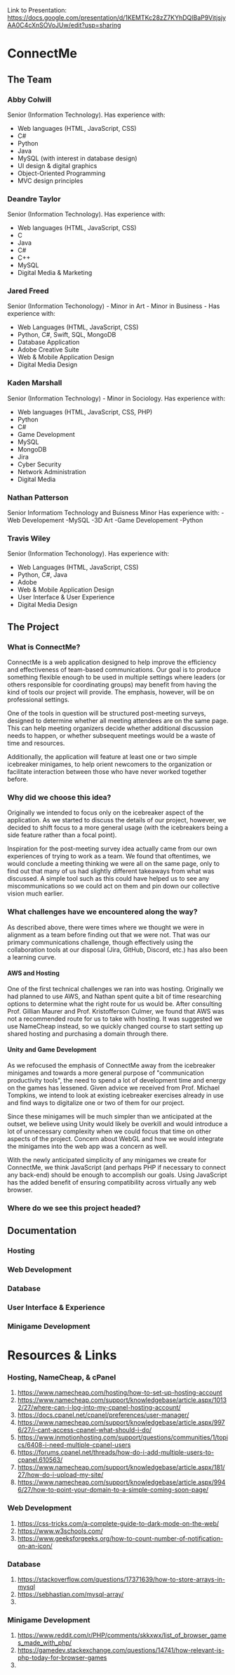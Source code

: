 Link to Presentation: https://docs.google.com/presentation/d/1KEMTKc28zZ7KYhDQIBaP9VitjsjyAA0C4cXnSOVoJUw/edit?usp=sharing
# ConnectMe


## The Team

### Abby Colwill

Senior (Information Technology).
Has experience with:
- Web languages (HTML, JavaScript, CSS)
- C#
- Python
- Java
- MySQL (with interest in database design)
- UI design & digital graphics
- Object-Oriented Programming
- MVC design principles

### Deandre Taylor

Senior (Information Technology).
Has experience with:
- Web languages (HTML, JavaScript, CSS)
- C
- Java
- C#
- C++
- MySQL
- Digital Media & Marketing

### Jared Freed

Senior (Information Techonology) - Minor in Art - Minor in Business -
Has experience with:
- Web Languages (HTML, JavaScript, CSS)
- Python, C#, Swift, SQL, MongoDB
- Database Application
- Adobe Creative Suite
- Web & Mobile Application Design
- Digital Media Design

### Kaden Marshall

Senior (Information Technology) - Minor in Sociology.
Has experience with:
- Web languages (HTML, JavaScript, CSS, PHP)
- Python
- C#
- Game Development
- MySQL
- MongoDB
- Jira
- Cyber Security
- Network Administration
- Digital Media

### Nathan Patterson

Senior Informatiom Technology and Buisness Minor
Has experience with:
-Web Developement
-MySQL
-3D Art 
-Game Developement
-Python

### Travis Wiley

Senior (Information Techonology).
Has experience with:
- Web Languages (HTML, JavaScript, CSS)
- Python, C#, Java
- Adobe
- Web & Mobile Application Design
- User Interface & User Experience
- Digital Media Design

## The Project

### What is ConnectMe?

ConnectMe is a web application designed to help improve the efficiency and effectiveness of team-based communications. Our goal is to produce something flexible enough to be used in multiple settings where leaders (or others responsible for coordinating groups) may benefit from having the kind of tools our project will provide. The emphasis, however, will be on professional settings.

One of the tools in question will be structured post-meeting surveys, designed to determine whether all meeting attendees are on the same page. This can help meeting organizers decide whether additional discussion needs to happen, or whether subsequent meetings would be a waste of time and resources.

Additionally, the application will feature at least one or two simple icebreaker minigames, to help orient newcomers to the organization or facilitate interaction between those who have never worked together before.

### Why did we choose this idea?

Originally we intended to focus only on the icebreaker aspect of the application. As we started to discuss the details of our project, however, we decided to shift focus to a more general usage (with the icebreakers being a side feature rather than a focal point).

Inspiration for the post-meeting survey idea actually came from our own experiences of trying to work as a team. We found that oftentimes, we would conclude a meeting thinking we were all on the same page, only to find out that many of us had slightly different takeaways from what was discussed. A simple tool such as this could have helped us to see any miscommunications so we could act on them and pin down our collective vision much earlier.  

### What challenges have we encountered along the way?

As described above, there were times where we thought we were in alignment as a team before finding out that we were not. That was our primary communications challenge, though effectively using the collaboration tools at our disposal (Jira, GitHub, Discord, etc.) has also been a learning curve.  

#### AWS and Hosting

One of the first technical challenges we ran into was hosting. Originally we had planned to use AWS, and Nathan spent quite a bit of time researching options to determine what the right route for us would be. After consulting Prof. Gillian Maurer and Prof. Kristofferson Culmer, we found that AWS was not a recommended route for us to take with hosting. It was suggested we use NameCheap instead, so we quickly changed course to start setting up shared hosting and purchasing a domain through there.

#### Unity and Game Development

As we refocused the emphasis of ConnectMe away from the icebreaker minigames and towards a more general purpose of "communication productivity tools", the need to spend a lot of development time and energy on the games has lessened. Given advice we received from Prof. Michael Tompkins, we intend to look at existing icebreaker exercises already in use and find ways to digitalize one or two of them for our project.

Since these minigames will be much simpler than we anticipated at the outset, we believe using Unity would likely be overkill and would introduce a lot of unnecessary complexity when we could focus that time on other aspects of the project. Concern about WebGL and how we would integrate the minigames into the web app was a concern as well.

With the newly anticipated simplicity of any minigames we create for ConnectMe, we think JavaScript (and perhaps PHP if necessary to connect any back-end) should be enough to accomplish our goals. Using JavaScript has the added benefit of ensuring compatibility across virtually any web browser.

### Where do we see this project headed?

## Documentation

### Hosting  

### Web Development

### Database

### User Interface & Experience

### Minigame Development  

# Resources & Links

### Hosting, NameCheap, & cPanel

 1. https://www.namecheap.com/hosting/how-to-set-up-hosting-account   
 2. https://www.namecheap.com/support/knowledgebase/article.aspx/10132/27/where-can-i-log-into-my-cpanel-hosting-account/
 3. https://docs.cpanel.net/cpanel/preferences/user-manager/
 4. https://www.namecheap.com/support/knowledgebase/article.aspx/9976/27/i-cant-access-cpanel-what-should-i-do/
 5. https://www.inmotionhosting.com/support/questions/communities/1/topics/6408-i-need-multiple-cpanel-users
 6. https://forums.cpanel.net/threads/how-do-i-add-multiple-users-to-cpanel.610563/
 7. https://www.namecheap.com/support/knowledgebase/article.aspx/181/27/how-do-i-upload-my-site/
 8. https://www.namecheap.com/support/knowledgebase/article.aspx/9946/27/how-to-point-your-domain-to-a-simple-coming-soon-page/

### Web Development

1. https://css-tricks.com/a-complete-guide-to-dark-mode-on-the-web/
2. https://www.w3schools.com/
3. https://www.geeksforgeeks.org/how-to-count-number-of-notification-on-an-icon/


### Database

1. https://stackoverflow.com/questions/17371639/how-to-store-arrays-in-mysql
2. https://sebhastian.com/mysql-array/
3. 

### Minigame Development

1. https://www.reddit.com/r/PHP/comments/skkxwx/list_of_browser_games_made_with_php/
2. https://gamedev.stackexchange.com/questions/14741/how-relevant-is-php-today-for-browser-games
3. 
